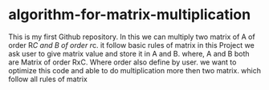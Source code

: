 # algorithm-for-matrix-multiplication
This is my first Github repository. In this we can multiply two matrix of A of order R*C and B of order r*c. it follow basic rules of matrix
in this Project we ask user to give matrix value and store it in A and B.
where, A and B both are Matrix of order RxC. Where order also define by user.
we want to optimize this code and able to do multiplication more then two matrix.
which follow all rules of matrix
